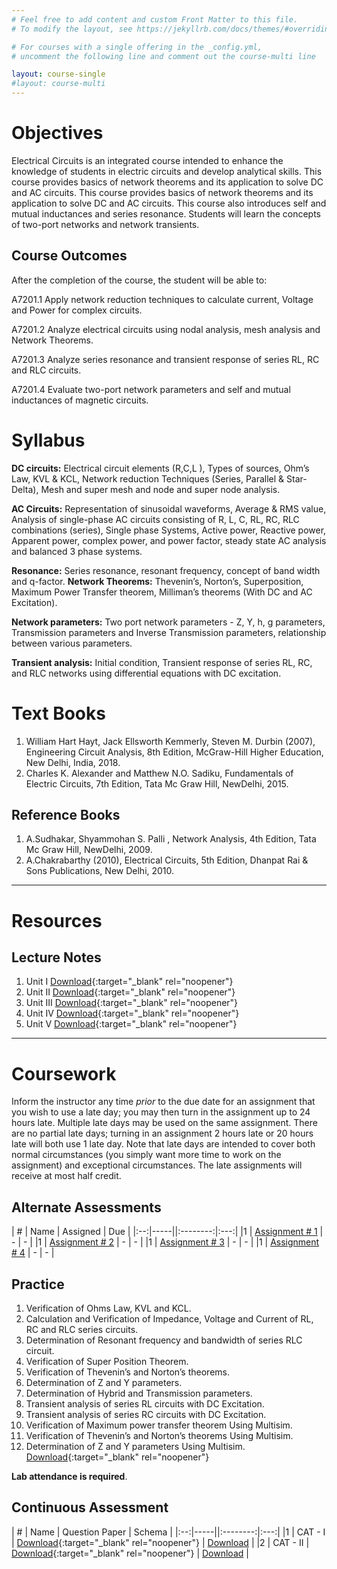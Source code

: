 ```yaml
---
# Feel free to add content and custom Front Matter to this file.
# To modify the layout, see https://jekyllrb.com/docs/themes/#overriding-theme-defaults

# For courses with a single offering in the _config.yml,
# uncomment the following line and comment out the course-multi line

layout: course-single
#layout: course-multi
---
```


# <a name="description">Objectives</a>

 Electrical Circuits is an integrated course intended to enhance the knowledge of students in electric circuits and develop analytical skills. This course provides basics of network theorems and its application to solve DC and AC circuits. This course provides basics of network theorems and its application to solve DC and AC circuits. This course also introduces self and mutual inductances and series resonance. Students will learn the concepts of two-port networks and network transients.

## <a name="outcomes">Course Outcomes</a>

After the completion of the course, the student will be able to:

A7201.1 Apply network reduction techniques to calculate current, Voltage and Power for complex circuits.

A7201.2 Analyze electrical circuits using nodal analysis, mesh analysis and Network Theorems.

A7201.3 Analyze series resonance and transient response of series RL, RC and RLC circuits.

A7201.4 Evaluate two-port network parameters and self and mutual inductances of magnetic circuits.

# <a name="syllabus">Syllabus</a>

**DC circuits:** Electrical circuit elements (R,C,L ), Types of sources, Ohm’s Law, KVL & KCL, Network reduction Techniques (Series, Parallel & Star-Delta), Mesh and super mesh and node and super node analysis.

**AC Circuits:** Representation of sinusoidal waveforms, Average & RMS value, Analysis of single-phase AC circuits consisting of R, L, C, RL, RC, RLC combinations (series), Single phase Systems, Active power, Reactive power, Apparent power, complex power, and power factor, steady state AC analysis and balanced 3 phase systems.

**Resonance:** Series resonance, resonant frequency, concept of band width and q-factor.
**Network Theorems:** Thevenin’s, Norton’s, Superposition, Maximum Power Transfer theorem, Milliman’s theorems (With DC and AC Excitation). 

**Network parameters:** Two port network parameters - Z, Y, h, g parameters, Transmission parameters and Inverse Transmission parameters, relationship between various parameters.

**Transient analysis:** Initial condition, Transient response of series RL, RC, and RLC networks using differential equations with DC excitation.

# <a name="textbooks">Text Books</a>

1. William Hart Hayt, Jack Ellsworth Kemmerly, Steven M. Durbin (2007), Engineering Circuit Analysis, 8th Edition, McGraw-Hill Higher Education, New Delhi, India, 2018.
2. Charles K. Alexander and Matthew N.O. Sadiku, Fundamentals of Electric Circuits, 7th Edition, Tata Mc Graw Hill, NewDelhi, 2015.

## <a name="references">Reference Books</a>

1. A.Sudhakar, Shyammohan S. Palli , Network Analysis, 4th Edition, Tata Mc Graw Hill, NewDelhi, 2009.
2. A.Chakrabarthy (2010), Electrical Circuits, 5th Edition, Dhanpat Rai & Sons Publications, New Delhi, 2010.

<hr>

# Resources

## <a name="lecturenotes">Lecture Notes</a>

1. Unit I [Download](link){:target="_blank" rel="noopener"}
2. Unit II [Download](link){:target="_blank" rel="noopener"}
3. Unit III [Download](link){:target="_blank" rel="noopener"}
4. Unit IV [Download](link){:target="_blank" rel="noopener"}
5. Unit V [Download](link){:target="_blank" rel="noopener"}

<hr>

# Coursework

Inform the instructor any time *prior* to the due date for an assignment that you wish to use a late day; you may then turn in the assignment up to 24
hours late. Multiple late days may be used on the same assignment. There are no partial late days; turning in an assignment 2 hours late or 20 hours late will
both use 1 late day. Note that late days are intended to cover both normal circumstances (you simply want more time to work on the assignment) and exceptional circumstances. The late assignments will receive at most half credit.

## <a name="aat">Alternate Assessments</a>

| #  | Name | Assigned | Due |
|:--:|-----||:--------:|:---:|
|1 | [Assignment # 1](link) | - | - |
|1 | [Assignment # 2](link) | - | - |
|1 | [Assignment # 3](link) | - | - |
|1 | [Assignment # 4](link) | - | - |

## <a name="practice">Practice</a>

1. Verification of Ohms Law, KVL and KCL.
2. Calculation and Verification of Impedance, Voltage and Current of RL, RC and RLC series circuits.
3. Determination of Resonant frequency and bandwidth of series RLC circuit.
4. Verification of Super Position Theorem.
5. Verification of Thevenin’s and Norton’s theorems.
6. Determination of Z and Y parameters.
7. Determination of Hybrid and Transmission parameters.
8. Transient analysis of series RL circuits with DC Excitation.
9. Transient analysis of series RC circuits with DC Excitation.
10. Verification of Maximum power transfer theorem Using Multisim.
11. Verification of Thevenin’s and Norton’s theorems Using Multisim.
12. Determination of Z and Y parameters Using Multisim. [Download](link){:target="_blank" rel="noopener"}


**Lab attendance is required**.

## <a name="cat">Continuous Assessment</a>

| #  | Name | Question Paper | Schema  |
|:--:|-----||:--------:|:---:|
|1 | CAT - I | [Download](link){:target="_blank" rel="noopener"} | [Download](link) |
|2 | CAT - II | [Download](link){:target="_blank" rel="noopener"} | [Download](link) |
